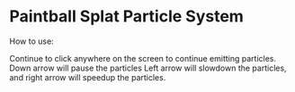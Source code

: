 # Paintball Splat Particle System

How to use:

Continue to click anywhere on the screen to continue emitting particles.
Down arrow will pause the particles
Left arrow will slowdown the particles, and right arrow will speedup the particles.
